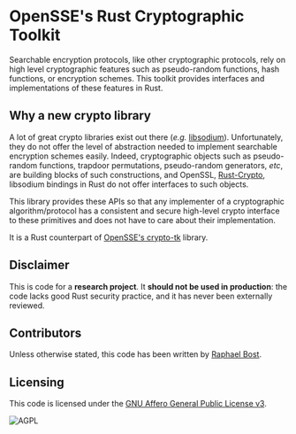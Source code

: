 # OpenSSE's Rust Cryptographic Toolkit

Searchable encryption protocols, like other cryptographic protocols, rely on high level cryptographic features such as pseudo-random functions, hash functions, or encryption schemes. This toolkit provides interfaces and implementations of these features in Rust.

## Why a new crypto library

A lot of great crypto libraries exist out there (_e.g._ [libsodium](https://github.com/jedisct1/libsodium)). Unfortunately, they do not offer the level of abstraction needed to implement searchable encryption schemes easily. Indeed, cryptographic objects such as pseudo-random functions, trapdoor permutations, pseudo-random generators, _etc_, are building blocks of such constructions, and OpenSSL, [Rust-Crypto](https://github.com/DaGenix/rust-crypto/), libsodium bindings in Rust do not offer interfaces to such objects.

This library provides these APIs so that any implementer of a cryptographic algorithm/protocol has a consistent and secure high-level crypto interface to these primitives and does not have to care about their implementation.

It is a Rust counterpart of [OpenSSE's crypto-tk](https://github.com/OpenSSE/crypto-tk) library.

## Disclaimer

This is code for a **research project**. It **should not be used in production**: the code lacks good Rust security practice, and it has never been externally reviewed.

## Contributors

Unless otherwise stated, this code has been written by [Raphael Bost](https://raphael.bost.fyi/).

## Licensing

This code is licensed under the [GNU Affero General Public License v3](https://www.gnu.org/licenses/agpl.html).

![AGPL](https://www.gnu.org/graphics/agplv3-88x31.png)

